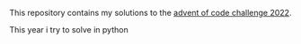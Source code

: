 This repository contains my solutions to the [advent of code challenge 2022](https://adventofcode.com/2022).

This year i try to solve in python
